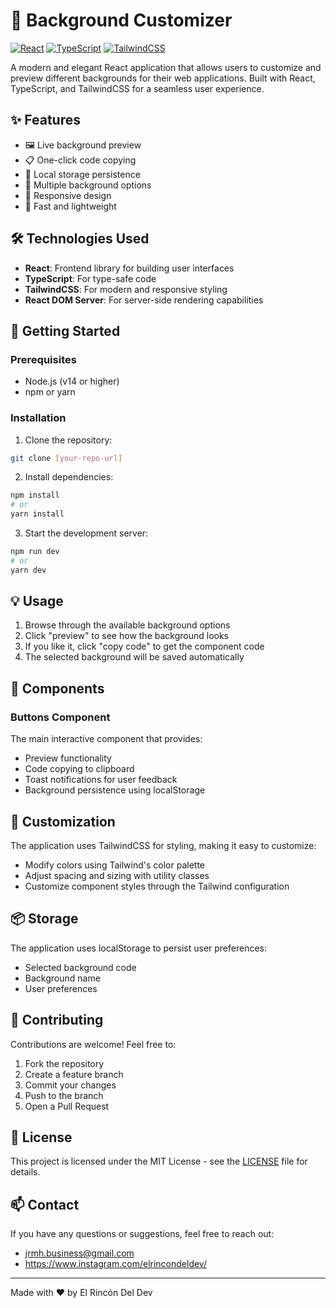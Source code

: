 # 🎨 Background Customizer

[![React](https://img.shields.io/badge/React-20232A?style=for-the-badge&logo=react&logoColor=61DAFB)](https://reactjs.org/)
[![TypeScript](https://img.shields.io/badge/TypeScript-007ACC?style=for-the-badge&logo=typescript&logoColor=white)](https://www.typescriptlang.org/)
[![TailwindCSS](https://img.shields.io/badge/Tailwind_CSS-38B2AC?style=for-the-badge&logo=tailwind-css&logoColor=white)](https://tailwindcss.com/)

A modern and elegant React application that allows users to customize and preview different backgrounds for their web applications. Built with React, TypeScript, and TailwindCSS for a seamless user experience.

## ✨ Features

- 🖼️ Live background preview
- 📋 One-click code copying
- 💾 Local storage persistence
- 🌈 Multiple background options
- 📱 Responsive design
- 🚀 Fast and lightweight

## 🛠️ Technologies Used

- **React**: Frontend library for building user interfaces
- **TypeScript**: For type-safe code
- **TailwindCSS**: For modern and responsive styling
- **React DOM Server**: For server-side rendering capabilities

## 🚀 Getting Started

### Prerequisites

- Node.js (v14 or higher)
- npm or yarn

### Installation

1. Clone the repository:
```bash
git clone [your-repo-url]
```

2. Install dependencies:
```bash
npm install
# or
yarn install
```

3. Start the development server:
```bash
npm run dev
# or
yarn dev
```

## 💡 Usage

1. Browse through the available background options
2. Click "preview" to see how the background looks
3. If you like it, click "copy code" to get the component code
4. The selected background will be saved automatically

## 🔧 Components

### Buttons Component
The main interactive component that provides:
- Preview functionality
- Code copying to clipboard
- Toast notifications for user feedback
- Background persistence using localStorage

## 🎨 Customization

The application uses TailwindCSS for styling, making it easy to customize:
- Modify colors using Tailwind's color palette
- Adjust spacing and sizing with utility classes
- Customize component styles through the Tailwind configuration

## 📦 Storage

The application uses localStorage to persist user preferences:
- Selected background code
- Background name
- User preferences

## 🤝 Contributing

Contributions are welcome! Feel free to:
1. Fork the repository
2. Create a feature branch
3. Commit your changes
4. Push to the branch
5. Open a Pull Request

## 📝 License

This project is licensed under the MIT License - see the [LICENSE](LICENSE) file for details.

## 📫 Contact

If you have any questions or suggestions, feel free to reach out:
- jrmh.business@gmail.com
- https://www.instagram.com/elrincondeldev/

---

Made with ❤️ by El Rincón Del Dev